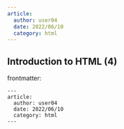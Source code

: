 ```yaml
---
article:
  author: user04
  date: 2022/06/10
  category: html
---
```

## Introduction to HTML (4)

frontmatter:

```
---
article:
  author: user04
  date: 2022/06/10
  category: html
---
```
